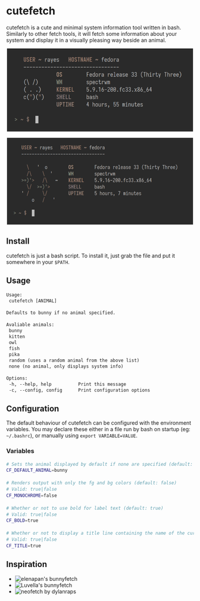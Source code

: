 # cutefetch

cutefetch is a cute and minimal system information tool written in bash. Similarly to other fetch tools, it will fetch some information about your system and display it in a visually pleasing way beside an animal.

<p align="center"><img src="./previews/bunny.png" width="500" /></p>
<p align="center"><img src="./previews/fish.png" width="500" /></p>

## Install

cutefetch is just a bash script. To install it, just grab the file and put it somewhere in your `$PATH`.

## Usage

```
Usage:
 cutefetch [ANIMAL]

Defaults to bunny if no animal specified.

Avaliable animals:
 bunny
 kitten
 owl
 fish
 pika
 random (uses a random animal from the above list)
 none (no animal, only displays system info)

Options:
 -h, --help, help          Print this message
 -c, --config, config      Print configuration options
```

## Configuration

The default behaviour of cutefetch can be configured with the environment variables. You may declare these either in a file run by bash on startup (eg: `~/.bashrc`), or manually using `export VARIABLE=VALUE`.

### Variables

```sh
# Sets the animal displayed by default if none are specified (default: bunny). For a list of animals, see `cutefetch -h`
CF_DEFAULT_ANIMAL=bunny

# Renders output with only the fg and bg colors (default: false)
# Valid: true|false
CF_MONOCHROME=false

# Whether or not to use bold for label text (default: true)
# Valid: true|false
CF_BOLD=true

# Whether or not to display a title line containing the name of the current user and hostname (default:true)
# Valid: true|false
CF_TITLE=true
```

## Inspiration

- ![elenapan's bunnyfetch](https://github.com/elenapan/dotfiles/blob/master/bin/bunnyfetch)
- ![Luvella's bunnyfetch](https://github.com/Luvella/Bunnyfetch)
- ![neofetch](https://github.com/dylanaraps/neofetch) by dylanraps
